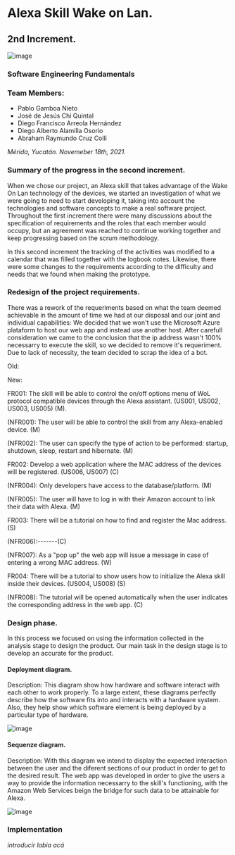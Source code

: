 # Alexa Skill Wake on Lan.

## 2nd Increment.

![image](https://i.imgur.com/SqLLo7gl.png)


### Software Engineering Fundamentals

### Team Members: 

* Pablo Gamboa Nieto
* José de Jesús Chi Quintal
* Diego Francisco Arreola Hernández
* Diego Alberto Alamilla Osorio
* Abraham Raymundo Cruz Colli


*Mérida, Yucatán. Novemeber 18th, 2021.*


### Summary of the progress in the second increment. 

When we chose our project, an Alexa skill that takes advantage of the Wake On Lan technology of the devices, we started an investigation of what we were going to need to start developing it, taking into account the technologies and software concepts to make a real software project.
Throughout the first increment there were many discussions about the specification of requirements and the roles that each member would occupy, but an agreement was reached to continue working together and keep progressing based on the scrum methodology.

In this second increment the tracking of the activities was modified to a calendar that was filled together with the logbook notes. Likewise, there were some changes to the requirements according to the difficulty and needs that we found when making the prototype.

### Redesign of the project requirements.

There was a rework of the requeriments based on what the team deemed achievable in the amount of time we had at our disposal and our joint and individual capabilities: We decided that we won't use the Microsoft Azure plataform to host our web app and instead use another host. After carefull consideration we came to the conclusion that the ip address wasn't 100% necessarry to execute the skill, so we decided to remove it's requeriment. Due to lack of necessity, the team decided to scrap the idea of a bot. 

Old:

New:

FR001: The skill will be able to control the on/off options menu of WoL protocol compatible devices through the Alexa assistant. (US001, US002, US003, US005) (M).

(NFR001): The user will be able to control the skill from any Alexa-enabled device. (M)

(NFR002): The user can specify the type of action to be performed: startup, shutdown, sleep, restart and hibernate. (M)

FR002: Develop a web application where the MAC address of the devices will be registered. (US006, US007) (C)

(NFR004): Only developers have access to the database/platform. (M)

(NFR005): The user will have to log in with their Amazon account to link their data with Alexa. (M)

FR003: There will be a tutorial on how to find and register the Mac address.(S)

(NFR006):-------(C)

(NFR007): As a "pop up" the web app will issue a message in case of entering a wrong MAC address. (W)

FR004: There will be a tutorial to show users how to initialize the Alexa skill inside their devices. (US004, US008) (S)

(NFR008): The tutorial will be opened automatically when the user indicates the corresponding address in the web app. (C)

### Design phase.

In this process we focused on using the information collected in the analysis stage to design the product. Our main task in the design stage is to develop an accurate for the product.

#### Deployment diagram.
Description: This diagram show how hardware and software interact with each other to work properly. To a large extent, these diagrams perfectly describe how the software fits into and interacts with a hardware system. Also, they help show which software element is being deployed by a particular type of hardware.


![image](https://i.imgur.com/pKhaADq.png)

#### Sequenze diagram.
Description: With this diagram we intend to display the expected interaction between the user and the diferent sections of our product in order to get to the desired result.
The web app was developed in order to give the users a way to provide the information necessarry to the skill's functioning, with the Amazon Web Services beign the bridge for 
such data to be attainable for Alexa.




![image](https://i.imgur.com/fVA3fTc.png)

### Implementation

*introducir labia acá*
